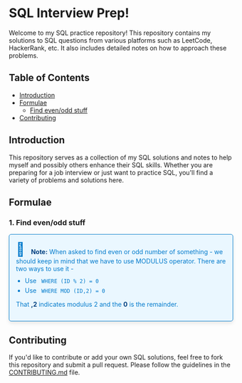 <style>
    .note {
        background-color: #eaf7ff;
        border: 1px solid #007acc;
        padding: 15px;
        margin-bottom: 20px;
        color: #007acc;
        border-radius: 5px;
        box-shadow: 0 4px 8px rgba(0, 0, 0, 0.1);
    }

    .note strong {
        color: #004080;
    }

    .note::before {
        content: "📝";
        font-size: 30px;
        margin-right: 10px;
    }

    .note ul {
        margin-top: 10px;
        margin-bottom: 0;
        padding-left: 20px;
    }

    .note li {
        margin-bottom: 5px;
    }
</style>




# SQL Interview Prep!

Welcome to my SQL practice repository! This repository contains my solutions to SQL questions from various platforms such as LeetCode, HackerRank, etc. It also includes detailed notes on how to approach these problems.

## Table of Contents
- [Introduction](#introduction)
- [Formulae](#formulae)
    - [Find even/odd stuff](#find-evenodd-stuff)
- [Contributing](#contributing)


## Introduction

This repository serves as a collection of my SQL solutions and notes to help myself and possibly others enhance their SQL skills. Whether you are preparing for a job interview or just want to practice SQL, you'll find a variety of problems and solutions here.

## Formulae

### 1. Find even/odd stuff

<div class="note">
    <strong>Note:</strong> When asked to find even or odd number of something -  we should keep in mind that we have to use MODULUS operator. There are two ways to use it - 
    <ul> 
    <li> Use <code> WHERE (ID % 2) = 0 </code> </li>
    <li> Use <code> WHERE MOD (ID,2) = 0 </code> </li>
     </ul>
    
   That **,2** indicates modulus 2 and the **0** is the remainder.


</div>






## Contributing

If you'd like to contribute or add your own SQL solutions, feel free to fork this repository and submit a pull request. Please follow the guidelines in the [CONTRIBUTING.md](CONTRIBUTING.md) file.


<!-- ### LeetCode

- **Problem 1:** [Problem Name](leetcode/problem1.sql)
  - Solution explanation and approach go here.

- **Problem 2:** [Problem Name](leetcode/problem2.sql)
  - Solution explanation and approach go here.

### HackerRank

- **Problem A:** [Problem Name](hackerrank/problemA.sql)
  - Solution explanation and approach go here.

- **Problem B:** [Problem Name](hackerrank/problemB.sql)
  - Solution explanation and approach go here. -->

<!-- ## Approach and Strategies

Here are some general strategies and tips for solving SQL problems:

### 1. Understand the Problem

- Carefully read and understand the problem statement.
- Identify the input and output requirements.

### 2. Plan Your Approach

- Break down the problem into smaller, manageable tasks.
- Plan the structure of your SQL queries before writing code.

### 3. Test Your Queries

- Use sample data to test your queries and ensure they produce the expected results.
- Consider edge cases to ensure your solution is robust. -->